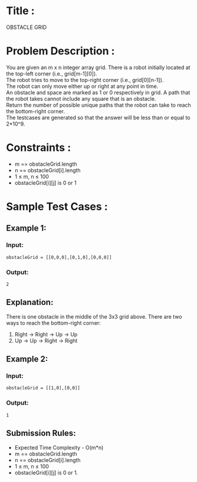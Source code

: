 # Title :
  OBSTACLE GRID
  
# Problem Description :
  You are given an m x n integer array grid. There is a robot initially located at the top-left corner (i.e.,
  grid[m-1][0]). <br> The robot tries to move to the top-right corner (i.e., grid[0][n-1]). <br> The robot can only move
  either up or right at any point in time.
  <br> An obstacle and space are marked as 1 or 0 respectively in grid. A path that the robot takes cannot include
  any square that is an obstacle. <br>
  Return the number of possible unique paths that the robot can take to reach the bottom-right corner.
  <br> The testcases are generated so that the answer will be less than or equal to 2*10^9.
  
# Constraints :
  - m == obstacleGrid.length
  - n == obstacleGrid[i].length
  - 1 $\leq$ m, n $\leq$ 100
  - obstacleGrid[i][j] is 0 or 1

# Sample Test Cases :
  ## Example 1:
  ### Input: 
  ```
  obstacleGrid = [[0,0,0],[0,1,0],[0,0,0]]
  ```
  ### Output: 
  ```
  2
  ```
  ## Explanation: 
  There is one obstacle in the middle of the 3x3 grid above.
  There are two ways to reach the bottom-right corner:
  1. Right -> Right -> Up -> Up
  2. Up -> Up -> Right -> Right
  ## Example 2:
  ### Input: 
  ```
  obstacleGrid = [[1,0],[0,0]]
  ```
  ### Output:
  ```
  1
  ```
  ## Submission Rules:
  - Expected Time Complexity - O(m*n)
  - m == obstacleGrid.length 
  - n == obstacleGrid[i].length
  - 1 $\leq$ m, n $\leq$ 100 
  - obstacleGrid[i][j] is 0 or 1.
